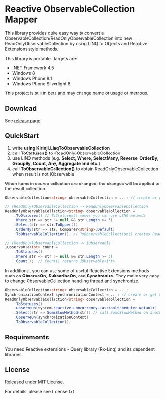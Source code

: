 Reactive ObservableCollection Mapper
====================================
This library provides quite easy way to convert a ObservableCollection/ReadOnlyObservableCollection into new ReadOnlyObservableCollection by using LINQ to Objects and Reactive Extensions style methods.

This library is portable. Targets are:
* .NET Framework 4.5
* Windows 8
* Windows Phone 8.1
* Windows Phone Silverlight 8

This project is still in beta and may change name or usage of methods.

Download
--------
See [release page](https://github.com/syo00/Reactive-ObservableCollection-Mapper/releases)

QuickStart
----------
1. write **using Kirinji.LinqToObservableCollection**
1. call **ToStatuses()** to (ReadOnly)ObservableCollection
1. use LINQ methods (e.g. **Select, Where, SelectMany, Reverse, OrderBy, GroupBy, Count, Any, Aggregate and etc.**)
1. call **ToObservableCollection()** to obtain ReadOnlyObservableCollection when result is not IObservable

When items in source collection are changed, the changes will be applied to the result collection.

```csharp
ObservableCollection<string> observableCollection = ...; // create or get ObservableCollection. you can also use ReadOnlyObservableCollection

// (ReadOnly)ObservableCollection -> ReadOnlyObservableCollection
ReadOnlyObservableCollection<string> observableCollection =
    .ToStatuses() // ToStatuses() makes you can use LINQ methods
    .Where(str => str != null && str.Length >= 5)
    .Select(str => str.ToUpper())
    .OrderBy(str => str, Comparer<string>.Default)
    .ToObservableCollection(); // ToObservableCollection() creates ReadOnlyObservableCollection

// (ReadOnly)ObservableCollection -> IObservable
IObservable<int> count =
    .ToStatuses()
    .Where(str => str != null && str.Length >= 5)
    .Count();  // Count() returns IObservable<int>
```

In additional, you can use some of useful Reactive Extensions methods such as **ObserveOn**, **SubscribeOn**, and **Synchronize**. They make very easy to change ObservableCollection handling thread and synchronize.

```csharp
ObservableCollection<string> observableCollection = ...;
SynchronizationContext synchronizationContext = ...; // create or get SynchronizationContext
ReadOnlyObservableCollection<string> observableCollection =
    .ToStatuses()
    .ObserveOn(System.Reactive.Concurrency.TaskPoolScheduler.Default)
    .Select(str => SomeSlowMethod(str)) // call SomeSlowMethod on another thread (prevent it using UI thread)
    .ObserveOn(synchronizationContext)
    .ToObservableCollection();
```

Requirements
------------
You need Reactive extensions - Query library (Rx-Linq) and its dependent libraries.

License
-------
Released under MIT License.

For details, please see License.txt
